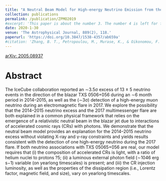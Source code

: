 ```yaml
---
title: "A Neutral Beam Model for High-energy Neutrino Emission from the Blazar TXS 0506+056"
collection: publications
permalink: /publication/ZPMO2019
#excerpt: 'This paper is about the number 3. The number 4 is left for future work.'
date: 2020-1-30
venue: 'The Astrophysical Journal, 889(2), 118.'
paperurl: 'https://doi.org/10.3847/1538-4357/ab659a'
#citation: 'Zhang, B. T., Petropoulou, M., Murase, K., & Oikonomou, F. (2019). A Neutral Beam Model for High-Energy Neutrino Emission from the Blazar TXS 0506+056. The Astrophysical Journal, 889(2), 118. https://doi.org/10.3847/1538-4357/ab659a'
---
```

[arXiv: 2005.08937](https://arxiv.org/abs/2005.08937)

# Abstract
The IceCube collaboration reported an ∼3.5σ excess of 13 ± 5 neutrino events in the direction of the blazar TXS 0506+056 during an ∼6 month period in 2014–2015, as well as the (∼3σ) detection of a high-energy muon neutrino during an electromagnetic flare in 2017. We explore the possibility that the 2014–2015 neutrino excess and the 2017 multimessenger flare are both explained in a common physical framework that relies on the emergence of a relativistic neutral beam in the blazar jet due to interactions of accelerated cosmic rays (CRs) with photons. We demonstrate that the neutral beam model provides an explanation for the 2014–2015 neutrino excess without violating X-ray and γ-ray constraints and yields results consistent with the detection of one high-energy neutrino during the 2017 flare. If both neutrino associations with TXS 05065+056 are real, our model requires that (i) the composition of accelerated CRs is light, with a ratio of helium nuclei to protons ?5; (ii) a luminous external photon field (∼1046 erg s−1) variable (on yearlong timescales) is present; and (iii) the CR injection luminosity, as well as the properties of the dissipation region (i.e., Lorentz factor, magnetic field, and size), vary on yearlong timescales.